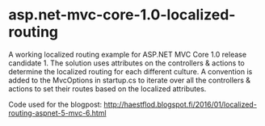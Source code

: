 # asp.net-mvc-core-1.0-localized-routing

A working localized routing example for ASP.NET MVC Core 1.0 release candidate 1. The solution uses attributes on the controllers & actions to determine the localized routing for each different culture. A convention is added to the MvcOptions in startup.cs to iterate over all the controllers & actions to set their routes based on the localized attributes. 

Code used for the blogpost: http://haestflod.blogspot.fi/2016/01/localized-routing-aspnet-5-mvc-6.html

